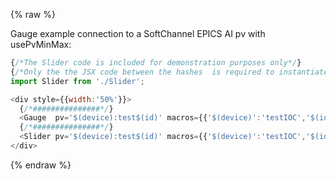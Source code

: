 {% raw %}

Gauge example connection to a SoftChannel EPICS AI pv with usePvMinMax:

```js
{/*The Slider code is included for demonstration purposes only*/}  
{/*Only the the JSX code between the hashes  is required to instantiate the Gauge */}  
import Slider from './Slider';

<div style={{width:'50%'}}>
  {/*###############*/}  
  <Gauge  pv='$(device):test$(id)' macros={{'$(device)':'testIOC','$(id)':'2'}} usePvMinMax={true}/>
  {/*###############*/}
  <Slider pv='$(device):test$(id)' macros={{'$(device)':'testIOC','$(id)':'2'}}   label='Value:' usePvMinMax={true} step={1}/>
</div>
```
{% endraw %}